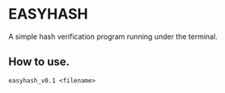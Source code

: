 # EASYHASH
A simple hash verification program running under the terminal.

## How to use.
```easyhash_v0.1 <filename>```
